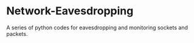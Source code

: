 # Network-Eavesdropping
A series of python codes for eavesdropping and monitoring sockets and packets.
